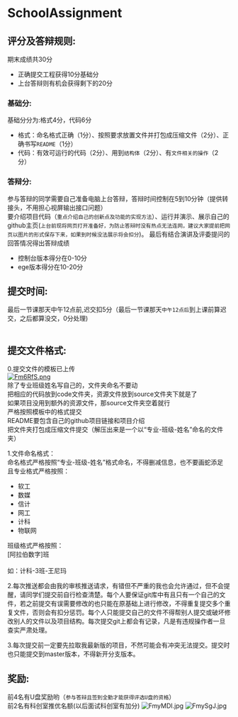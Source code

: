 # SchoolAssignment
## 评分及答辩规则:<br>
期末成绩共30分<br>
* 正确提交工程获得10分基础分<br>
* 上台答辩则有机会获得剩下的20分<br>

### 基础分:<br>
基础分分为:格式4分，代码6分<br>
* 格式：命名格式正确（1分）、按照要求放置文件并打包成压缩文件（2分）、正确书写`README`（1分）<br>
* 代码：有效可运行的代码（2分）、用到`结构体`（2分）、有`文件相关的操作`（2分）<br>

### 答辩分:<br>
参与答辩的同学需要自己准备电脑上台答辩，答辩时间控制在5到10分钟（提供转接头，不用担心视屏输出接口问题）<br>
要介绍项目代码（`重点介绍自己的创新点及功能的实现方法`）、运行并演示、展示自己的github主页(`上台前现将网页打开准备好，为防止答辩时没有热点无法连网，建议大家提前把网页以图片的形式保存下来，如果到时候没法展示将会扣分`)。
最后有结合演讲及评委提问的回答情况得出答辩成绩<br>
* 控制台版本得分在0-10分<br>
* ege版本得分在10-20分<br>


## 提交时间:<br>
最后一节课那天中午12点前,迟交扣5分（最后一节课那天`中午12点后`到上课前算迟交，之后都算没交，0分处理)<br><br>

## 提交文件格式:<br>
0.提交文件的模板已上传<br>
[![Fm6RfS.png](https://s1.ax1x.com/2018/11/30/Fm6RfS.png)](https://imgchr.com/i/Fm6RfS)<br>
除了专业班级姓名写自己的，文件夹命名不要动<br>
把相应的代码放到code文件夹，资源文件放到source文件夹下就是了<br>
如果项目没用到额外的资源文件，那source文件夹空着就行<br>
严格按照模板中的格式提交<br>
README要包含自己的github项目链接和项目介绍<br>
把文件夹打包成压缩文件提交（解压出来是一个以“专业-班级-姓名”命名的文件夹）<br>

1.文件命名格式：<br>
命名格式严格按照“专业-班级-姓名”格式命名，不得删减信息，也不要画蛇添足<br>
且专业格式严格按照：<br>
* 软工<br>
* 数媒<br>
* 信计<br>
* 网工<br>
* 计科<br>
* 物联网<br>

班级格式严格按照：<br>
[阿拉伯数字]班<br>
<br>
如：计科-3班-王尼玛
<br>

2.每次推送都会由我的审核推送请求，有错但不严重的我也会允许通过，但不会提醒，请同学们提交前自行检查清楚。每个人要保证git库中有且只有一个自己的文件，若之前提交有误需要修改的也只能在原基础上进行修改，不得重复提交多个重复文件，否则会有扣分惩罚。每个人只能提交自己的文件不得帮别人提交或破坏修改别人的文件以及项目结构。每次提交git上都会有记录，凡是有违规操作者一旦查实严肃处理。<br>

3.每次提交前一定要先拉取我最新版的项目，不然可能会有冲突无法提交。提交时也只能提交到master版本，不得新开分支版本。


## 奖励:<br>
前4名有U盘奖励哟（`参与答辩且签到全勤才能获得评选U盘的资格`）<br>
前2名有科创室推优名额(以后面试科创室有加分)
![FmyMDI.jpg](https://s1.ax1x.com/2018/11/30/FmyMDI.jpg)
![FmySgJ.jpg](https://s1.ax1x.com/2018/11/30/FmySgJ.jpg)

